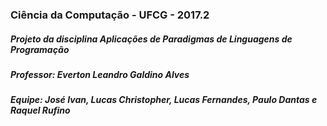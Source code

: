 ### Ciência da Computação - UFCG - 2017.2

##### Projeto da disciplina Aplicações de Paradigmas de Linguagens de Programação
##### Professor: Everton Leandro Galdino Alves
##### Equipe: José Ivan, Lucas Christopher, Lucas Fernandes, Paulo Dantas e Raquel Rufino
